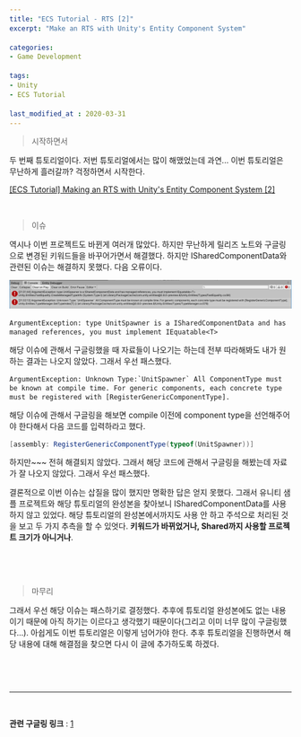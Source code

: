 ```yaml
---
title: "ECS Tutorial - RTS [2]"
excerpt: "Make an RTS with Unity's Entity Component System"

categories:
- Game Development

tags:
- Unity
- ECS Tutorial

last_modified_at : 2020-03-31
---
```


> 시작하면서

 두 번째 튜토리얼이다. 저번 튜토리얼에서는 많이 해맸었는데 과연... 이번 튜토리얼은 무난하게 흘러갈까? 걱정하면서 시작한다.

 [[ECS Tutorial] Making an RTS with Unity's Entity Component System [2]](https://www.youtube.com/watch?v=Fyk2bF8GYHk&list=PL13LVknaRwqyN4vKyeZwjcVlkjuvYgYwq&index=2)    

​    

> 이슈

 역시나 이번 프로젝트도 바뀐게 여러개 많았다. 하지만 무난하게 릴리즈 노트와 구글링으로 변경된 키워드들을 바꾸어가면서 해결했다. 하지만 ISharedComponentData와 관련된 이슈는 해결하지 못했다. 다음 오류이다.

<img src="..\..\assets\images\ECS\ECS_RTS_Tutorial_02.PNG" alt="ECS_RTS_Tutorial_02">

```
ArgumentException: type UnitSpawner is a ISharedComponentData and has managed references, you must implement IEquatable<T>
```

 해당 이슈에 관해서 구글링했을 때 자료들이 나오기는 하는데 전부 따라해봐도 내가 원하는 결과는 나오지 않았다. 그래서 우선 패스했다.

```
ArgumentException: Unknown Type:`UnitSpawner` All ComponentType must be known at compile time. For generic components, each concrete type must be registered with [RegisterGenericComponentType].
```

 해당 이슈에 관해서 구글링을 해보면 compile 이전에 component type을 선언해주어야 한다해서 다음 코드를 입력하라고 했다.

```c#
[assembly: RegisterGenericComponentType(typeof(UnitSpawner))]
```

 하지만~~~ 전혀 해결되지 않았다. 그래서 해당 코드에 관해서 구글링을 해봤는데 자료가 잘 나오지 않았다. 그래서 우선 패스했다.

 결론적으로 이번 이슈는 삽질을 많이 했지만 명확한 답은 얻지 못했다. 그래서 유니티 샘플 프로젝트와 해당 튜토리얼의 완성본을 찾아보니 ISharedComponentData를 사용하지 않고 있었다. 해당 튜토리얼의 완성본에서까지도 사용 안 하고 주석으로 처리된 것을 보고 두 가지 추측을 할 수 있엇다. **키워드가 바뀌었거나, Shared까지 사용할 프로젝트 크기가 아니거나**.    

​    

​    

> 마무리

 그래서 우선 해당 이슈는 패스하기로 결정했다. 추후에 튜토리얼 완성본에도 없는 내용이기 때문에 아직 하기는 이르다고 생각했기 때문이다(그리고 이미 너무 많이 구글링했다...). 아쉽게도 이번 튜토리얼은 이렇게 넘어가야 한다. 추후 튜토리얼을 진행하면서 해당 내용에 대해 해결점을 찾으면 다시 이 글에 추가하도록 하겠다.    

​    

​    

---

​    

**관련 구글링 링크** : [1](https://forum.unity.com/threads/all-componenttype-must-be-known-at-compile-time.713900/)